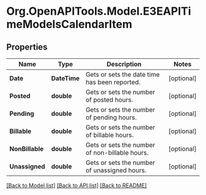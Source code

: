 
# Org.OpenAPITools.Model.E3EAPITimeModelsCalendarItem

## Properties

Name | Type | Description | Notes
------------ | ------------- | ------------- | -------------
**Date** | **DateTime** | Gets or sets the date time has been reported. | [optional] 
**Posted** | **double** | Gets or sets the number of posted hours. | [optional] 
**Pending** | **double** | Gets or sets the number of pending hours. | [optional] 
**Billable** | **double** | Gets or sets the number of billable hours. | [optional] 
**NonBillable** | **double** | Gets or sets the number of non-billable hours. | [optional] 
**Unassigned** | **double** | Gets or sets the number of unassigned hours. | [optional] 

[[Back to Model list]](../README.md#documentation-for-models)
[[Back to API list]](../README.md#documentation-for-api-endpoints)
[[Back to README]](../README.md)

